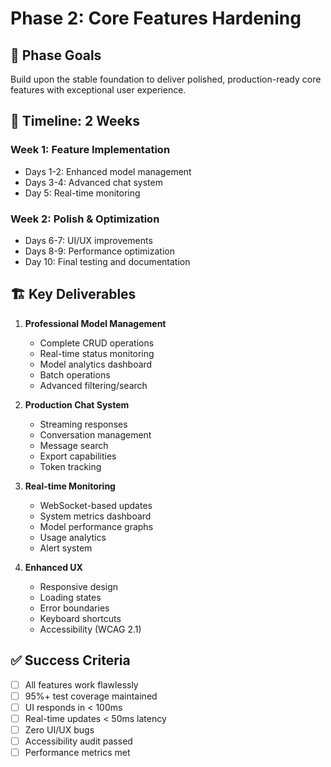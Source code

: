 # Phase 2: Core Features Hardening

## 🎯 Phase Goals
Build upon the stable foundation to deliver polished, production-ready core features with exceptional user experience.

## 📅 Timeline: 2 Weeks

### Week 1: Feature Implementation
- Days 1-2: Enhanced model management
- Days 3-4: Advanced chat system
- Day 5: Real-time monitoring

### Week 2: Polish & Optimization
- Days 6-7: UI/UX improvements
- Days 8-9: Performance optimization
- Day 10: Final testing and documentation

## 🏗️ Key Deliverables

1. **Professional Model Management**
   - Complete CRUD operations
   - Real-time status monitoring
   - Model analytics dashboard
   - Batch operations
   - Advanced filtering/search

2. **Production Chat System**
   - Streaming responses
   - Conversation management
   - Message search
   - Export capabilities
   - Token tracking

3. **Real-time Monitoring**
   - WebSocket-based updates
   - System metrics dashboard
   - Model performance graphs
   - Usage analytics
   - Alert system

4. **Enhanced UX**
   - Responsive design
   - Loading states
   - Error boundaries
   - Keyboard shortcuts
   - Accessibility (WCAG 2.1)

## ✅ Success Criteria

- [ ] All features work flawlessly
- [ ] 95%+ test coverage maintained
- [ ] UI responds in < 100ms
- [ ] Real-time updates < 50ms latency
- [ ] Zero UI/UX bugs
- [ ] Accessibility audit passed
- [ ] Performance metrics met
